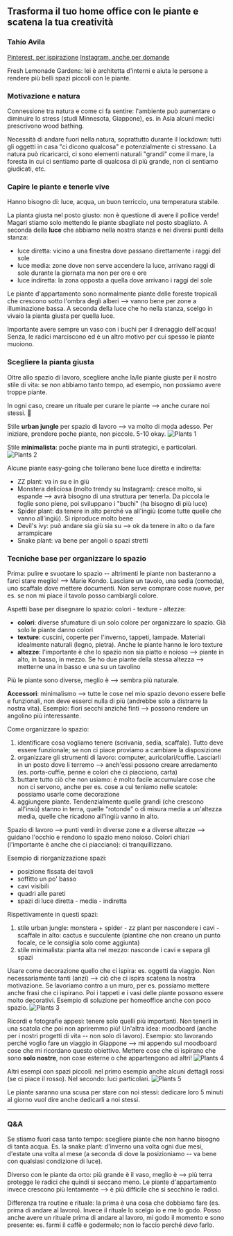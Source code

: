 ## Trasforma il tuo home office con le piante e scatena la tua creatività 
### Tahío Avila 

[Pinterest, per ispirazione](pinterest.it/FreshLemonadeGardens)
[Instagram, anche per domande](instagram.com/freshLgardens)

Fresh Lemonade Gardens: lei è architetta d'interni e aiuta le persone a rendere
più belli spazi piccoli con le piante.

### Motivazione e natura
Connessione tra natura e come ci fa sentire: l'ambiente può aumentare o
diminuire lo stress (studi Minnesota, Giappone), es. in Asia alcuni medici
prescrivono wood bathing. 

Necessità di andare fuori nella natura, soprattutto durante il lockdown: tutti
gli oggetti in casa "ci dicono qualcosa" e potenzialmente ci stressano. 
La natura può ricaricarci, ci sono elementi naturali "grandi" come il mare, la
foresta in cui ci sentiamo parte di qualcosa di più grande, non ci sentiamo
giudicati, etc.

### Capire le piante e tenerle vive
Hanno bisogno di: luce, acqua, un buon terriccio, una temperatura stabile. 

La pianta giusta nel posto giusto: non è questione di avere il pollice verde!
Magari stiamo solo mettendo le piante sbagliate nel posto sbagliato. A seconda
della **luce** che abbiamo nella nostra stanza e nei diversi punti della stanza: 
- luce diretta: vicino a una finestra dove passano direttamente i raggi del sole 
- luce media: zone dove non serve accendere la luce, arrivano raggi di sole
  durante la giornata ma non per ore e ore
- luce indiretta: la zona opposta a quella dove arrivano i raggi del sole

Le piante d'appartamento sono normalmente piante delle foreste tropicali che
crescono sotto l'ombra degli alberi --> vanno bene per zone a illuminazione
bassa. A seconda della luce che ho nella stanza, scelgo in vivaio la pianta
giusta per quella luce. 

Importante avere sempre un vaso con i buchi per il drenaggio dell'acqua! Senza,
le radici marciscono ed è un altro motivo per cui spesso le piante muoiono. 

### Scegliere la pianta giusta
Oltre allo spazio di lavoro, scegliere anche la/le piante giuste per il nostro
stile di vita: se non abbiamo tanto tempo, ad esempio, non possiamo avere troppe
piante. 

In ogni caso, creare un rituale per curare le piante --> anche curare noi
stessi. 🥰

Stile **urban jungle** per spazio di lavoro --> va molto di moda adesso. Per 
iniziare, prendere poche piante, non piccole. 5-10 okay.
![Plants 1](img/../../img/0406_1100.jpeg)

Stile **minimalista**: poche piante ma in punti strategici, e particolari.
![Plants 2](img/../../img/0406_1100_2.jpeg)

Alcune piante easy-going che tollerano bene luce diretta e indiretta:
- ZZ plant: va in su e in giù 
- Monstera deliciosa (molto trendy su Instagram): cresce molto, si espande -->
  avrà bisogno di una struttura per tenerla. Da piccola le foglie sono piene,
  poi sviluppano i "buchi" (ha bisogno di più luce)
- Spider plant: da tenere in alto perché va all'ingiù (come tutte quelle che
  vanno all'ingiù). Si riproduce molto bene
- Devil's ivy: può andare sia giù sia su --> ok da tenere in alto o da fare
  arrampicare 
- Snake plant: va bene per angoli o spazi stretti

### Tecniche base per organizzare lo spazio
Prima: pulire e svuotare lo spazio -- altrimenti le piante non basteranno a
farci stare meglio! --> Marie Kondo. 
Lasciare un tavolo, una sedia (comoda), uno scaffale dove mettere documenti. Non
serve comprare cose nuove, per es. se non mi piace il tavolo posso cambiargli
colore. 

Aspetti base per disegnare lo spazio: colori - texture - altezze: 
- **colori**: diverse sfumature di un solo colore per organizzare lo spazio. Già
  solo le piante danno colori
- **texture**: cuscini, coperte per l'inverno, tappeti, lampade. Materiali
  idealmente naturali (legno, pietra). Anche le piante hanno le loro texture 
- **altezze**: l'importante è che lo spazio non sia piatto e noioso --> piante
  in alto, in basso, in mezzo. Se ho due piante della stessa altezza -->
  metterne una in basso e una su un tavolino

Più le piante sono diverse, meglio è --> sembra più naturale. 

**Accessori**: minimalismo --> tutte le cose nel mio spazio devono essere belle
e funzionali, non deve esserci nulla di più (andrebbe solo a distrarre la nostra
vita). Esempio: fiori secchi anziché finti --> possono rendere un angolino più
interessante. 

Come organizzare lo spazio:
1) identificare cosa vogliamo tenere (scrivania, sedia, scaffale). Tutto deve
   essere funzionale; se non ci piace proviamo a cambiare la disposizione
2) organizzare gli strumenti di lavoro: computer, auricolari/cuffie. Lasciarli
   in un posto dove li terremo --> anch'essi possono creare arredamento (es.
   porta-cuffie, penne e colori che ci piacciono, carta)
3) buttare tutto ciò che non usiamo: è molto facile accumulare cose che non ci
   servono, anche per es. cose a cui teniamo nelle scatole: possiamo usarle come
   decorazione 
4) aggiungere piante. Tendenzialmente quelle grandi (che crescono all'insù)
   stanno in terra, quelle "rotonde" o di misura media a un'altezza media,
   quelle che ricadono all'ingiù vanno in alto.

Spazio di lavoro --> punti verdi in diverse zone e a diverse altezze --> guidano
l'occhio e rendono lo spazio meno noioso. 
Colori chiari (l'importante è anche che ci piacciano): ci tranquillizzano. 

Esempio di riorganizzazione spazi:
- posizione fissata dei tavoli
- soffitto un po' basso
- cavi visibili
- quadri alle pareti
- spazi di luce diretta - media - indiretta

Rispettivamente in questi spazi: 
1) stile urban jungle: monstera + spider - zz plant per nascondere i cavi -
   scaffale in alto: cactus e succulente (piantine che non creano un punto
   focale, ce le consiglia solo come aggiunta)
2) stile minimalista: pianta alta nel mezzo: nasconde i cavi e separa gli spazi

Usare come decorazione quello che ci ispira: es. oggetti da viaggio. Non
necessariamente tanti (anzi) --> ciò che ci ispira scatena la nostra
motivazione. Se lavoriamo contro a un muro, per es. possiamo mettere anche frasi
che ci ispirano. Poi i tappeti e i vasi delle piante possono essere molto
decorativi. Esempio di soluzione per homeoffice anche con poco spazio.
![Plants 3](img/../../img/0406_1100_3.jpeg)

Ricordi e fotografie appesi: tenere solo quelli più importanti. Non tenerli in
una scatola che poi non apriremmo più! Un'altra idea: moodboard (anche per i
nostri progetti di vita -- non solo di lavoro). Esempio: sto lavorando perché
voglio fare un viaggio in Giappone --> mi appendo sul moodboard cose che mi
ricordano questo obiettivo. Mettere cose che ci ispirano che sono **solo
nostre**, non cose esterne o che appartengono ad altri! 
![Plants 4](img/../../img/0406_1100_4.jpeg)

Altri esempi con spazi piccoli: nel primo esempio anche alcuni dettagli rossi
(se ci piace il rosso). Nel secondo: luci particolari.
![Plants 5](img/../../img/0406_1100_5.jpeg)

Le piante saranno una scusa per stare con noi stessi: dedicare loro 5 minuti al
giorno vuol dire anche dedicarli a noi stessi. 

---

### Q&A
Se stiamo fuori casa tanto tempo: scegliere piante che non hanno bisogno di
tanta acqua. Es. la snake plant: d'inverno una volta ogni due mesi, d'estate una
volta al mese (a seconda di dove la posizioniamo -- va bene con qualsiasi
condizione di luce). 

Diverso con le piante da orto: più grande è il vaso, meglio è --> più terra
protegge le radici che quindi si seccano meno. Le piante d'appartamento invece
crescono più lentamente --> è più difficile che si secchino le radici.

Differenza tra routine e rituale: la prima è una cosa che dobbiamo fare (es.
prima di andare al lavoro). Invece il rituale lo scelgo io e me lo godo. Posso
anche avere un rituale prima di andare al lavoro, mi godo il momento e sono
presente: es. farmi il caffè e godermelo; non lo faccio perché _devo_ farlo. 